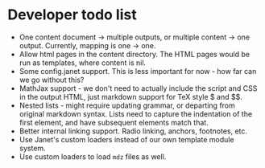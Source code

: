 # Developer todo list

* One content document -> multiple outputs, or multiple
  content -> one output. Currently, mapping is one -> one.
* Allow html pages in the content directory. The HTML pages would
  be run as templates, where content is nil.
* Some config.janet support. This is less important for now - how
  far can we go without this?
* MathJax support - we don't need to actually include the script
  and CSS in the output HTML, just markdown support for TeX style
  $ and $$.
* Nested lists - might require updating grammar, or departing from
  original markdown syntax. Lists need to capture the indentation
  of the first element, and have subsequent elements match that.
* Better internal linking support. Radio linking, anchors, footnotes, etc.
* Use Janet's custom loaders instead of our own template module system.
* Use custom loaders to load `mdz` files as well.
